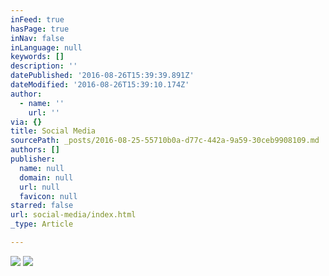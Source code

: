 ```yaml
---
inFeed: true
hasPage: true
inNav: false
inLanguage: null
keywords: []
description: ''
datePublished: '2016-08-26T15:39:39.891Z'
dateModified: '2016-08-26T15:39:10.174Z'
author:
  - name: ''
    url: ''
via: {}
title: Social Media
sourcePath: _posts/2016-08-25-55710b0a-d77c-442a-9a59-30ceb9908109.md
authors: []
publisher:
  name: null
  domain: null
  url: null
  favicon: null
starred: false
url: social-media/index.html
_type: Article

---
```

![](https://the-grid-user-content.s3-us-west-2.amazonaws.com/547518a1-47db-4955-a7dd-2c96482e3f94.jpg)
![](webkit-fake-url://809f89c1-f8e6-4a25-9ebb-d53246106da4/imagejpeg)